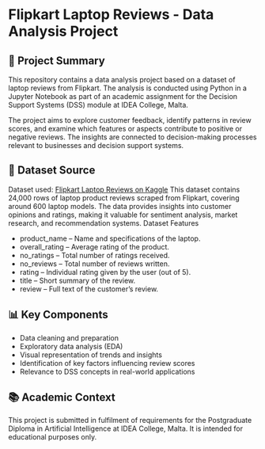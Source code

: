 # Flipkart Laptop Reviews - Data Analysis Project

## 📌 Project Summary
This repository contains a data analysis project based on a dataset of laptop reviews from Flipkart. The analysis is conducted using Python in a Jupyter Notebook as part of an academic assignment for the Decision Support Systems (DSS) module at IDEA College, Malta.

The project aims to explore customer feedback, identify patterns in review scores, and examine which features or aspects contribute to positive or negative reviews. The insights are connected to decision-making processes relevant to businesses and decision support systems.

## 🔗 Dataset Source
Dataset used: [Flipkart Laptop Reviews on Kaggle](https://www.kaggle.com/datasets/gitadityamaddali/flipkart-laptop-reviews)
This dataset contains 24,000 rows of laptop product reviews scraped from Flipkart, covering around 600 laptop models. The data provides insights into customer opinions and ratings, making it valuable for sentiment analysis, market research, and recommendation systems.
Dataset Features
- product_name – Name and specifications of the laptop.
- overall_rating – Average rating of the product.
- no_ratings – Total number of ratings received.
- no_reviews – Total number of reviews written.
- rating – Individual rating given by the user (out of 5).
- title – Short summary of the review.
- review – Full text of the customer’s review.

## 📊 Key Components
- Data cleaning and preparation
- Exploratory data analysis (EDA)
- Visual representation of trends and insights
- Identification of key factors influencing review scores
- Relevance to DSS concepts in real-world applications

## 📚 Academic Context
This project is submitted in fulfilment of requirements for the Postgraduate Diploma in Artificial Intelligence at IDEA College, Malta. It is intended for educational purposes only.
